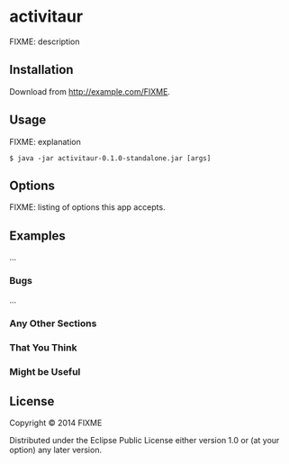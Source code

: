 # activitaur

FIXME: description

## Installation

Download from http://example.com/FIXME.

## Usage

FIXME: explanation

    $ java -jar activitaur-0.1.0-standalone.jar [args]

## Options

FIXME: listing of options this app accepts.

## Examples

...

### Bugs

...

### Any Other Sections
### That You Think
### Might be Useful

## License

Copyright © 2014 FIXME

Distributed under the Eclipse Public License either version 1.0 or (at
your option) any later version.
